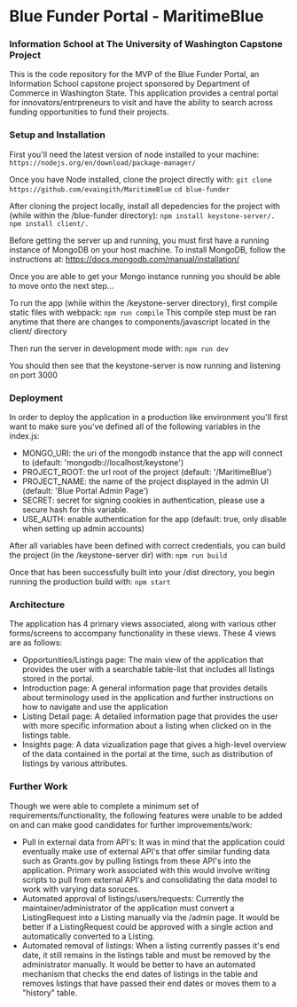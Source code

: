 # Blue Funder Portal - MaritimeBlue
### Information School at The University of Washington Capstone Project

This is the code repository for the MVP of the Blue Funder Portal, an Information School capstone project sponsored by Department of Commerce in Washington State. This application provides a central portal for innovators/entrpreneurs to visit and have the ability to search across funding opportunities to fund their projects. 

### Setup and Installation

First you'll need the latest version of node installed to your machine:
```https://nodejs.org/en/download/package-manager/```

Once you have Node installed, clone the project directly with:
```git clone https://github.com/evaingith/MaritimeBlue```
```cd blue-funder```

After cloning the project locally, install all depedencies for the project with (while within the /blue-funder directory):
```npm install keystone-server/.```
```npm install client/.```

Before getting the server up and running, you must first have a running instance of MongoDB on your host machine. To install MongoDB, follow the instructions at: https://docs.mongodb.com/manual/installation/

Once you are able to get your Mongo instance running you should be able to move onto the next step...


To run the app (while within the /keystone-server directory), first compile static files with webpack:
```npm run compile```
This compile step must be ran anytime that there are changes to components/javascript located in the client/ directory

Then run the server in development mode with:
```npm run dev```

You should then see that the keystone-server is now running and listening on port 3000

### Deployment

In order to deploy the application in a production like environment you'll first want to make sure you've defined all of the following variables in the index.js:

* MONGO_URI: the uri of the mongodb instance that the app will connect to (default: 'mongodb://localhost/keystone')
* PROJECT_ROOT: the url root of the project (default: '/MaritimeBlue')
* PROJECT_NAME: the name of the project displayed in the admin UI (default: 'Blue Portal Admin Page')
* SECRET: secret for signing cookies in authentication, please use a secure hash for this variable.
* USE_AUTH: enable authentication for the app (default: true, only disable when setting up admin accounts)

After all variables have been defined with correct credentials, you can build the project (in the /keystone-server dir) with: 
```npm run build```

Once that has been successfully built into your /dist directory, you begin running the production build with:
```npm start```

### Architecture
The application has 4 primary views associated, along with various other forms/screens to accompany functionality in these views. These 4 views are as follows:

* Opportunities/Listings page: The main view of the application that provides the user with a searchable table-list that includes all listings stored in the portal.
* Introduction page: A general information page that provides details about terminology used in the application and further instructions on how to navigate and use the application
* Listing Detail page: A detailed information page that provides the user with more specific information about a listing when clicked on in the listings table.
* Insights page: A data vizualization page that gives a high-level overview of the data contained in the portal at the time, such as distribution of listings by various attributes.

### Further Work
Though we were able to complete a minimum set of requirements/functionality, the following features were unable to be added on and can make good candidates for further improvements/work:
* Pull in external data from API's: It was in mind that the application could eventually make use of external API's that offer similar funding data such as Grants.gov by pulling listings from these API's into the application. Primary work associated with this would involve writing scripts to pull from external API's and consolidating the data model to work with varying data soruces.
* Automated approval of listings/users/requests: Currently the maintainer/administrator of the application must convert a ListingRequest into a Listing manually via the /admin page. It would be better if a ListingRequest could be approved with a single action and automatically converted to a Listing.
* Automated removal of listings: When a listing currently passes it's end date, it still remains in the listings table and must be removed by the administrator manually. It would be better to have an automated mechanism that checks the end dates of listings in the table and removes listings that have passed their end dates or moves them to a "history" table.
